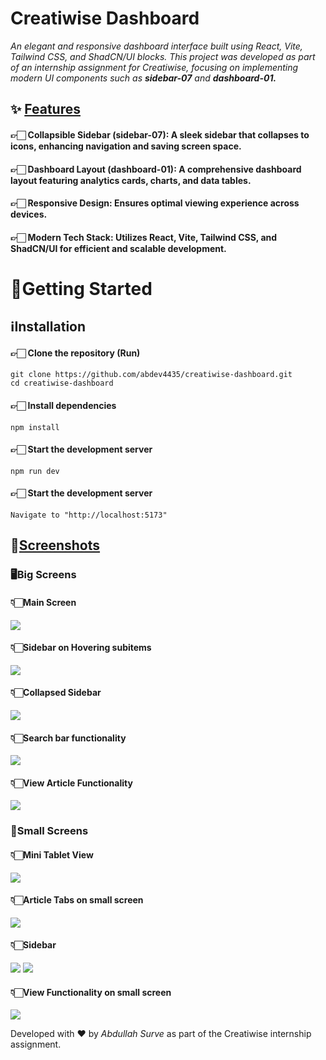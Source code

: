 # **Creatiwise Dashboard**

_An elegant and responsive dashboard interface built using React, Vite, Tailwind CSS, and ShadCN/UI blocks. This project was developed as part of an internship assignment for Creatiwise, focusing on implementing modern UI components such as **sidebar-07** and **dashboard-01.**_

## ✨ <ins>Features</ins>

#### 👉🏻 Collapsible Sidebar (sidebar-07): A sleek sidebar that collapses to icons, enhancing navigation and saving screen space.

#### 👉🏻 Dashboard Layout (dashboard-01): A comprehensive dashboard layout featuring analytics cards, charts, and data tables.

#### 👉🏻 Responsive Design: Ensures optimal viewing experience across devices.

#### 👉🏻 Modern Tech Stack: Utilizes React, Vite, Tailwind CSS, and ShadCN/UI for efficient and scalable development.

# 🚀Getting Started

## ℹ️Installation

#### 👉🏻 Clone the repository (Run)

    git clone https://github.com/abdev4435/creatiwise-dashboard.git
    cd creatiwise-dashboard

#### 👉🏻 Install dependencies

    npm install

#### 👉🏻 Start the development server

    npm run dev

#### 👉🏻 Start the development server

    Navigate to "http://localhost:5173"

## 📸<ins>Screenshots</ins>

### 🖥️Big Screens

#### 👇🏻Main Screen

![](./screenshots/01.png)

#### 👇🏻Sidebar on Hovering subitems

![](./screenshots/02.png)

#### 👇🏻Collapsed Sidebar

![](./screenshots/03.png)

#### 👇🏻Search bar functionality

![](./screenshots/04.png)

#### 👇🏻View Article Functionality

![](./screenshots/05.png)

### 📱Small Screens

#### 👇🏻Mini Tablet View

![](./screenshots/06.png)

#### 👇🏻Article Tabs on small screen

![](./screenshots/07.png)

#### 👇🏻Sidebar

![](./screenshots/08.png)
![](./screenshots/09.png)

#### 👇🏻View Functionality on small screen

![](./screenshots/10.png)

Developed with ❤️ by _Abdullah Surve_ as part of the Creatiwise internship assignment.
